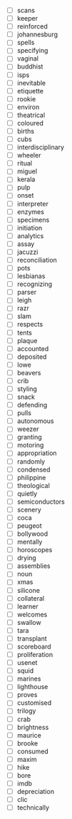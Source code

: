 - [ ] scans
- [ ] keeper
- [ ] reinforced
- [ ] johannesburg
- [ ] spells
- [ ] specifying
- [ ] vaginal
- [ ] buddhist
- [ ] isps
- [ ] inevitable
- [ ] etiquette
- [ ] rookie
- [ ] environ
- [ ] theatrical
- [ ] coloured
- [ ] births
- [ ] cubs
- [ ] interdisciplinary
- [ ] wheeler
- [ ] ritual
- [ ] miguel
- [ ] kerala
- [ ] pulp
- [ ] onset
- [ ] interpreter
- [ ] enzymes
- [ ] specimens
- [ ] initiation
- [ ] analytics
- [ ] assay
- [ ] jacuzzi
- [ ] reconciliation
- [ ] pots
- [ ] lesbianas
- [ ] recognizing
- [ ] parser
- [ ] leigh
- [ ] razr
- [ ] slam
- [ ] respects
- [ ] tents
- [ ] plaque
- [ ] accounted
- [ ] deposited
- [ ] lowe
- [ ] beavers
- [ ] crib
- [ ] styling
- [ ] snack
- [ ] defending
- [ ] pulls
- [ ] autonomous
- [ ] weezer
- [ ] granting
- [ ] motoring
- [ ] appropriation
- [ ] randomly
- [ ] condensed
- [ ] philippine
- [ ] theological
- [ ] quietly
- [ ] semiconductors
- [ ] scenery
- [ ] coca
- [ ] peugeot
- [ ] bollywood
- [ ] mentally
- [ ] horoscopes
- [ ] drying
- [ ] assemblies
- [ ] noun
- [ ] xmas
- [ ] silicone
- [ ] collateral
- [ ] learner
- [ ] welcomes
- [ ] swallow
- [ ] tara
- [ ] transplant
- [ ] scoreboard
- [ ] proliferation
- [ ] usenet
- [ ] squid
- [ ] marines
- [ ] lighthouse
- [ ] proves
- [ ] customised
- [ ] trilogy
- [ ] crab
- [ ] brightness
- [ ] maurice
- [ ] brooke
- [ ] consumed
- [ ] maxim
- [ ] hike
- [ ] bore
- [ ] imdb
- [ ] depreciation
- [ ] clic
- [ ] technically
